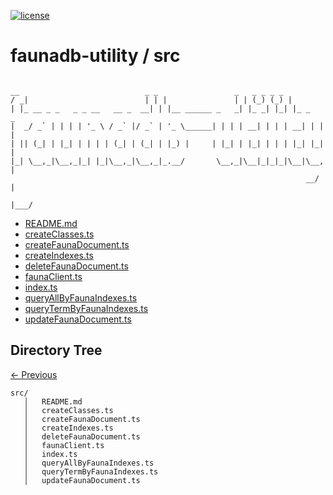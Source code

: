 
[![license](https://img.shields.io/github/license/jamesisaac/react-native-background-task.svg)](https://opensource.org/licenses/MIT)


# faunadb-utility / src

```

__                            _ _                 _   _ _ _ _         
/ _|                          | | |               | | (_) (_) |        
| |_ __ _ _   _ _ __   __ _  __| | |__ ______ _   _| |_ _| |_| |_ _   _ 
|  _/ _` | | | | '_ \ / _` |/ _` | '_ \______| | | | __| | | | __| | | |
| || (_| | |_| | | | | (_| | (_| | |_) |     | |_| | |_| | | | |_| |_| |
|_| \__,_|\__,_|_| |_|\__,_|\__,_|_.__/       \__,_|\__|_|_|_|\__|\__, |
                                                                  __/ |
                                                                  |___/ 

```


 - [README.md](./README.md) - [createClasses.ts](./createClasses.ts) - [createFaunaDocument.ts](./createFaunaDocument.ts) - [createIndexes.ts](./createIndexes.ts) - [deleteFaunaDocument.ts](./deleteFaunaDocument.ts) - [faunaClient.ts](./faunaClient.ts) - [index.ts](./index.ts) - [queryAllByFaunaIndexes.ts](./queryAllByFaunaIndexes.ts) - [queryTermByFaunaIndexes.ts](./queryTermByFaunaIndexes.ts) - [updateFaunaDocument.ts](./updateFaunaDocument.ts)
## Directory Tree
[<- Previous](https://github.com/marc-aurele-besner/faunadb-utility)
```
src/
   │   README.md
   │   createClasses.ts
   │   createFaunaDocument.ts
   │   createIndexes.ts
   │   deleteFaunaDocument.ts
   │   faunaClient.ts
   │   index.ts
   │   queryAllByFaunaIndexes.ts
   │   queryTermByFaunaIndexes.ts
   │   updateFaunaDocument.ts
```
